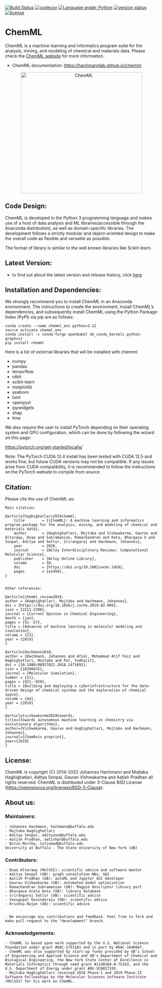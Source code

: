 [![Build Status](https://travis-ci.org/hachmannlab/chemml.svg?branch=master)](https://travis-ci.org/hachmannlab/chemml)
[![codecov](https://codecov.io/gh/hachmannlab/chemml/branch/master/graph/badge.svg)](https://codecov.io/gh/hachmannlab/chemml)
[![Language grade: Python](https://img.shields.io/lgtm/grade/python/g/hachmannlab/chemml.svg?logo=lgtm&logoWidth=18)](https://lgtm.com/projects/g/hachmannlab/chemml/context:python)
[![version status](http://img.shields.io/pypi/v/chemml.svg?style=flat)](https://pypi.python.org/pypi/chemml)
[![license](http://img.shields.io/badge/license-BSD-blue.svg?style=flat)](https://github.com/hachmannlab/chemml/blob/master/LICENSE)


# ChemML
ChemML is a machine learning and informatics program suite for the analysis, mining, and modeling of chemical and materials data.
Please check the [ChemML website](https://hachmannlab.github.io/chemml) for more information.

   - ChemML documentation: https://hachmannlab.github.io/chemml



<p align="center">
  <img align="middle" src="./docs/images/logo.png" alt="ChemML" width="400px" class="center">
 </p>


## Code Design:
ChemML is developed in the Python 3 programming language and makes use of a host of data analysis and ML libraries(accessible through the Anaconda distribution), as well as domain-specific libraries. 
The development follows a strictly modular and object-oriented design to make the overall code as flexible and versatile as possible.

The format of library is similar to the well known libraries like Scikit-learn. 


## Latest Version:
   - to find out about the latest version and release history, click [here](https://pypi.org/project/chemml/#history)

## Installation and Dependencies:
We strongly recommend you to install ChemML in an Anaconda environment. The instructions to create the environment, install ChemML’s dependencies, and subsequently install ChemML using the Python Package Index (PyPI) via pip are as follows:

    conda create --name chemml_env python=3.12
    source activate chemml_env
    conda install -c conda-forge openbabel nb_conda_kernels python-graphviz
    pip install chemml

Here is a list of external libraries that will be installed with chemml:
   - numpy
   - pandas
   - tensorflow
   - rdkit
   - scikit-learn
   - matplotlib
   - seaborn
   - lxml
   - openpyxl
   - ipywidgets
   - shap
   - lime

We also require the user to install PyTorch depending on their operating system and GPU configuration, which can be done by following the wizard on this page:

https://pytorch.org/get-started/locally/

Note: The PyTorch CUDA 12.4 install has been tested with CUDA 12.5 and works fine, but future CUDA versions may not be compatible. If any issues arise from CUDA compatibility, it is recommended to follow the instructions on the PyTorch website to compile from source.

## Citation:
Please cite the use of ChemML as:

    Main citation:

    @article{haghighatlari2019chemml,
        title        = {{ChemML}: A machine learning and informatics program package for the analysis, mining, and modeling of chemical and materials data},
        author       = {Haghighatlari, Mojtaba and Vishwakarma, Gaurav and Altarawy, Doaa and Subramanian, Ramachandran and Kota, Bhargava U and Sonpal, Aditya and Setlur, Srirangaraj and Hachmann, Johannes},
        year         = 2020,
        journal      = {Wiley Interdisciplinary Reviews: Computational Molecular Science},
        publisher    = {Wiley Online Library},
        volume       = 10,
        doi          = {https://doi.org/10.1002/wcms.1458},
        pages        = {e1458},
    }

    
    Other references:

    @article{chemml_review2019,
    author = {Haghighatlari, Mojtaba and Hachmann, Johannes},
    doi = {https://doi.org/10.1016/j.coche.2019.02.009},
    issn = {2211-3398},
    journal = {Current Opinion in Chemical Engineering},
    month = {jan},
    pages = {51--57},
    title = {Advances of machine learning in molecular modeling and simulation},
    volume = {23},
    year = {2019}
    }

    @article{Hachmann2018,
    author = {Hachmann, Johannes and Afzal, Mohammad Atif Faiz and Haghighatlari, Mojtaba and Pal, Yudhajit},
    doi = {10.1080/08927022.2018.1471692},
    issn = {10290435},
    journal = {Molecular Simulation},
    number = {11},
    pages = {921--929},
    title = {Building and deploying a cyberinfrastructure for the data-driven design of chemical systems and the exploration of chemical space},
    volume = {44},
    year = {2018}
    }

    @article{vishwakarma2019towards,
    title={Towards autonomous machine learning in chemistry via evolutionary algorithms},
    author={Vishwakarma, Gaurav and Haghighatlari, Mojtaba and Hachmann, Johannes},
    journal={ChemRxiv preprint},
    year={2019}
    }

## License:
ChemML is copyright (C) 2014-2022 Johannes Hachmann and Mojtaba Haghighatlari, Aditya Sonpal, Gaurav Vishwakarma and Aatish Pradhan all rights reserved.
ChemML is distributed under 3-Clause BSD License (https://opensource.org/licenses/BSD-3-Clause).

## About us:

### Maintainers:
    - Johannes Hachmann, hachmann@buffalo.edu
    - Mojtaba Haghighatlari
    - Aditya Sonpal, adityaso@buffalo.edu
    - Aatish Pradhan, aatishpr@buffalo.edu
    - Nitin Murthy, nitinmad@buffalo.edu
    University at Buffalo - The State University of New York (UB)

### Contributors:
    - Doaa Altarawy (MolSSI): scientific advice and software mentor 
    - Aditya Sonpal (UB): graph convolution NNs, XAI
    - Aatish Pradhan (UB): autoML and Jupyter GUI developer
    - Gaurav Vishwakarma (UB): automated model optimization
    - Ramachandran Subramanian (UB): Magpie descriptor library port
    - Bhargava Urala Kota (UB): library database
    - Srirangaraj Setlur (UB): scientific advice
    - Venugopal Govindaraju (UB): scientific advice
    - Krishna Rajan (UB): scientific advice
    

    - We encourage any contributions and feedback. Feel free to fork and make pull-request to the "development" branch.

### Acknowledgements:
    - ChemML is based upon work supported by the U.S. National Science Foundation under grant #OAC-1751161 and in part by #OAC-1640867.
    - ChemML was also supported by start-up funds provided by UB's School of Engineering and Applied Science and UB's Department of Chemical and Biological Engineering, the New York State Center of Excellence in Materials Informatics through seed grant #1140384-8-75163, and the U.S. Department of Energy under grant #DE-SC0017193.
    - Mojtaba Haghighatlari received 2018 Phase-I and 2019 Phase-II Software Fellowships by the Molecular Sciences Software Institute (MolSSI) for his work on ChemML.


